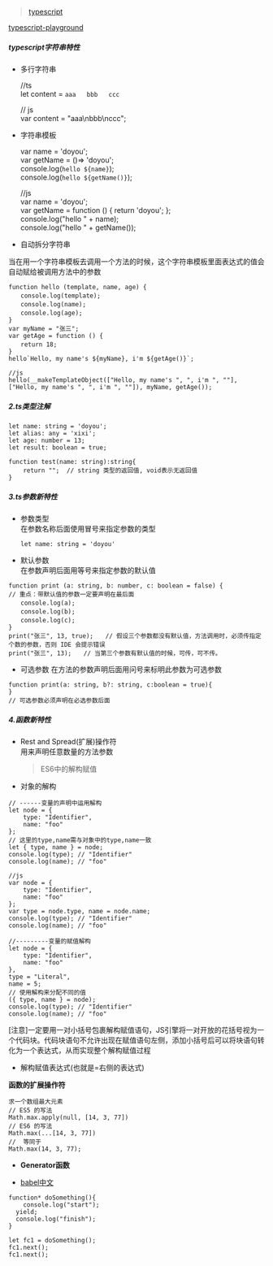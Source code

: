 > [typescript](http://www.typescriptlang.org/)

[typescript-playground](http://www.typescriptlang.org/play/index.html)

##### typescript字符串特性

* 多行字符串

  //ts  
    let content = `aaa  
    bbb  
    ccc`

  // js  
    var content = "aaa\nbbb\nccc";

* 字符串模板

  var name = 'doyou';  
    var getName = \(\)=&gt; 'doyou';  
    console.log\(`hello ${name}`\);  
    console.log\(`hello ${getName()}`\);

  //js  
    var name = 'doyou';  
    var getName = function \(\) { return 'doyou'; };  
    console.log\("hello " + name\);  
    console.log\("hello " + getName\(\)\);

* 自动拆分字符串

当在用一个字符串模板去调用一个方法的时候，这个字符串模板里面表达式的值会自动赋给被调用方法中的参数

    function hello (template, name, age) {
    　　console.log(template);
    　　console.log(name);
    　　console.log(age);
    }
    var myName = "张三";
    var getAge = function () {
    　　return 18;
    }
    hello`Hello, my name's ${myName}, i'm ${getAge()}`;

    //js
    hello(__makeTemplateObject(["Hello, my name's ", ", i'm ", ""], ["Hello, my name's ", ", i'm ", ""]), myName, getAge());

##### 2.ts类型注解

```
let name: string = 'doyou';
let alias: any = 'xixi';
let age: number = 13;
let result: boolean = true;

function test(name: string):string{
    return "";  // string 类型的返回值, void表示无返回值
}
```

##### 3.ts参数新特性

* 参数类型  
    在参数名称后面使用冒号来指定参数的类型

  ```
  let name: string = 'doyou'
  ```

* 默认参数  
    在参数声明后面用等号来指定参数的默认值

```
function print (a: string, b: number, c: boolean = false) {
// 重点：带默认值的参数一定要声明在最后面
　　console.log(a);
　　console.log(b);
　　console.log(c);
}
print("张三", 13, true);　　// 假设三个参数都没有默认值，方法调用时，必须传指定个数的参数，否则 IDE 会提示错误
print("张三", 13);　　// 当第三个参数有默认值的时候，可传，可不传。
```

* 可选参数
    在方法的参数声明后面用问号来标明此参数为可选参数

```
function print(a: string, b?: string, c:boolean = true){
}
// 可选参数必须声明在必选参数后面
```

##### 4.函数新特性

* Rest and Spread\(扩展\)操作符  
    用来声明任意数量的方法参数

  > ES6中的解构赋值

* 对象的解构

```
// ------变量的声明中运用解构
let node = {
    type: "Identifier",
    name: "foo"
};
// 这里的type,name需与对象中的type,name一致
let { type, name } = node;
console.log(type); // "Identifier"
console.log(name); // "foo"

//js
var node = {
    type: "Identifier",
    name: "foo"
};
var type = node.type, name = node.name;
console.log(type); // "Identifier"
console.log(name); // "foo"

//---------变量的赋值解构
let node = {
    type: "Identifier",
    name: "foo"
},
type = "Literal",
name = 5;
// 使用解构来分配不同的值
({ type, name } = node);
console.log(type); // "Identifier"
console.log(name); // "foo"
```

\[注意\]一定要用一对小括号包裹解构赋值语句，JS引擎将一对开放的花括号视为一个代码块。代码块语句不允许出现在赋值语句左侧，添加小括号后可以将块语句转化为一个表达式，从而实现整个解构赋值过程

* 解构赋值表达式\(也就是=右侧的表达式\)

**函数的扩展操作符**
```
求一个数组最大元素 
// ES5 的写法  
Math.max.apply(null, [14, 3, 77])  
// ES6 的写法  
Math.max(...[14, 3, 77])  
//  等同于  
Math.max(14, 3, 77);
```

- **Generator函数**

- [babel中文](https://babeljs.cn/repl/)
```
function* doSomething(){
	console.log("start");
  yield;
  console.log("finish");
}

let fc1 = doSomething();
fc1.next();
fc1.next();
```


